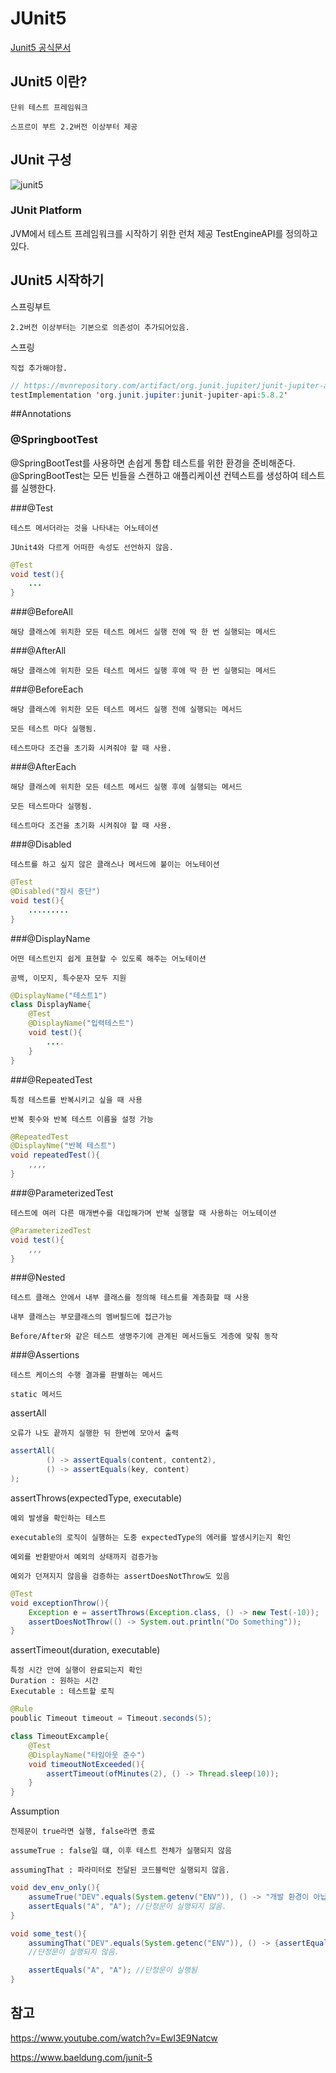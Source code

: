 # JUnit5

[Junit5 공식문서](https://junit.org/junit5/docs/current/user-guide/#overview)


## JUnit5 이란? 

    단위 테스트 프레임워크 

    스프르이 부트 2.2버전 이상부터 제공 

## JUnit 구성

![junit5](../../images/AWS/junit5.png)

### JUnit Platform
JVM에서 테스트 프레임워크를 시작하기 위한 런처 제공
TestEngineAPI를 정의하고 있다.

## JUnit5 시작하기 

스프링부트 

    2.2버전 이상부터는 기본으로 의존성이 추가되어있음.

스프링 

    직접 추가해야함.

~~~java
// https://mvnrepository.com/artifact/org.junit.jupiter/junit-jupiter-api
testImplementation 'org.junit.jupiter:junit-jupiter-api:5.8.2'
~~~    

##Annotations
### @SpringbootTest

@SpringBootTest를 사용하면 손쉽게 통합 테스트를 위한 환경을 준비해준다. @SpringBootTest는 모든 빈들을 스캔하고 애플리케이션 컨텍스트를 생성하여 테스트를 실행한다.

###@Test 

    테스트 메서더라는 것을 나타내는 어노테이션

    JUnit4와 다르게 어떠한 속성도 선언하지 않음.

~~~java
@Test
void test(){
    ...
}
~~~    

###@BeforeAll

    해당 클래스에 위치한 모든 테스트 메서드 실행 전에 딱 한 번 실행되는 메서드 

###@AfterAll 

    해당 클래스에 위치한 모든 테스트 메서드 실행 후에 딱 한 번 실행되는 메서드 

###@BeforeEach 

    해당 클래스에 위치한 모든 테스트 메서드 실행 전에 실행되는 메서드 

    모든 테스트 마다 실행됨. 

    테스트마다 조건을 초기화 시켜줘야 할 때 사용.

###@AfterEach

    해당 클래스에 위치한 모든 테스트 메서드 실행 후에 실행되는 메서드 

    모든 테스트마다 실행됨. 

    테스트마다 조건을 초기화 시켜줘야 할 때 사용.

###@Disabled

    테스트를 하고 싶지 않은 클래스나 메서드에 붙이는 어노테이션 

~~~java
@Test
@Disabled("잠시 중단")
void test(){
    .........
}
~~~    


###@DisplayName

    어떤 테스트인지 쉽게 표현할 수 있도록 해주는 어노테이션 

    공백, 이모지, 특수문자 모두 지원 

~~~java
@DisplayName("테스트1")
class DisplayName{
    @Test
    @DisplayName("입력테스트")
    void test(){
        ....
    }
}
~~~

###@RepeatedTest

    특정 테스트를 반복시키고 싶을 때 사용

    반복 횟수와 반복 테스트 이름을 설정 가능 

~~~java
@RepeatedTest
@DisplayNme("반복 테스트")
void repeatedTest(){
    ,,,,
}
~~~    

###@ParameterizedTest

    테스트에 여러 다른 매개변수를 대입해가며 반복 실행할 때 사용하는 어노테이션

~~~java
@ParameterizedTest
void test(){
    ,,,
}
~~~

###@Nested

    테스트 클래스 안에서 내부 클래스를 정의해 테스트를 계층화할 때 사용

    내부 클래스는 부모클래스의 멤버필드에 접근가능

    Before/After와 같은 테스트 생명주기에 관계된 메서드들도 게층에 맞춰 동작    

###@Assertions

    테스트 케이스의 수행 결과를 판별하는 메서드 

    static 메서드 

assertAll

    오류가 나도 끝까지 실행한 뒤 한번에 모아서 출력

~~~java
assertAll(
        () -> assertEquals(content, content2),
        () -> assertEquals(key, content)
);
~~~    

assertThrows(expectedType, executable)

    예외 발생을 확인하는 테스트

    executable의 로직이 실행하는 도중 expectedType의 에러를 발생시키는지 확인

    예외를 반환받아서 예외의 상태까지 검증가능

    예외가 던져지지 않음을 검증하는 assertDoesNotThrow도 있음

~~~java
@Test
void exceptionThrow(){
    Exception e = assertThrows(Exception.class, () -> new Test(-10));
    assertDoesNotThrow(() -> System.out.println("Do Something")); 
}
~~~    

assertTimeout(duration, executable)

    특정 시간 안에 실행이 완료되는지 확인
    Duration : 원하는 시간
    Executable : 테스트할 로직

~~~java
@Rule 
poublic Timeout timeout = Timeout.seconds(5);

class TimeoutExcample{
    @Test
    @DisplayName("타임아웃 준수")
    void timeoutNotExceeded(){
        assertTimeout(ofMinutes(2), () -> Thread.sleep(10)); 
    }
}
~~~

Assumption 

    전제문이 true라면 실행, false라면 종료 

    assumeTrue : false일 떄, 이후 테스트 전체가 실행되지 않음

    assumingThat : 파라미터로 전달된 코드블럭만 실행되지 않음. 


~~~java
void dev_env_only(){
    assumeTrue("DEV".equals(System.getenv("ENV")), () -> "개발 환경이 아닙니다.");
    assertEquals("A", "A"); //단정문이 실행되지 않음. 
}

void some_test(){
    assumingThat("DEV".equals(System.getenc("ENV")), () -> {assertEquals("A","B");});
    //단정문이 실행되지 않음. 

    assertEquals("A", "A"); //단정문이 실행됨
}
~~~    

## 참고 

https://www.youtube.com/watch?v=EwI3E9Natcw

https://www.baeldung.com/junit-5